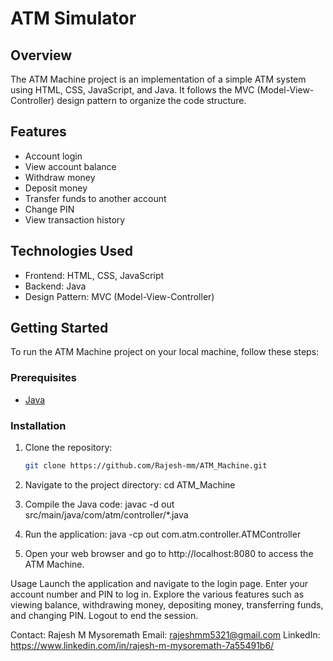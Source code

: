 # ATM Simulator

## Overview
The ATM Machine project is an implementation of a simple ATM system using HTML, CSS, JavaScript, and Java. It follows the MVC (Model-View-Controller) design pattern to organize the code structure.

## Features
- Account login
- View account balance
- Withdraw money
- Deposit money
- Transfer funds to another account
- Change PIN
- View transaction history

## Technologies Used
- Frontend: HTML, CSS, JavaScript
- Backend: Java
- Design Pattern: MVC (Model-View-Controller)

## Getting Started
To run the ATM Machine project on your local machine, follow these steps:

### Prerequisites
- [Java](https://www.java.com/en/download/)

### Installation
1. Clone the repository:
   ```bash
   git clone https://github.com/Rajesh-mm/ATM_Machine.git

2. Navigate to the project directory:
cd ATM_Machine

3. Compile the Java code:
javac -d out src/main/java/com/atm/controller/*.java

4. Run the application:
java -cp out com.atm.controller.ATMController

5. Open your web browser and go to http://localhost:8080 to access the ATM Machine.

Usage
Launch the application and navigate to the login page.
Enter your account number and PIN to log in.
Explore the various features such as viewing balance, withdrawing money, depositing money, transferring funds, and changing PIN.
Logout to end the session.

Contact: Rajesh M Mysoremath
Email: rajeshmm5321@gmail.com
LinkedIn: https://www.linkedin.com/in/rajesh-m-mysoremath-7a55491b6/
